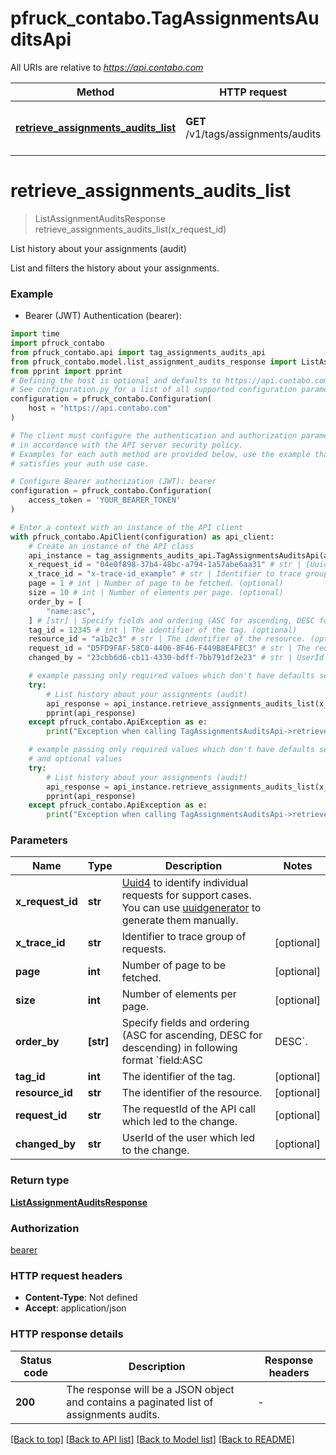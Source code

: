 # pfruck_contabo.TagAssignmentsAuditsApi

All URIs are relative to *https://api.contabo.com*

Method | HTTP request | Description
------------- | ------------- | -------------
[**retrieve_assignments_audits_list**](TagAssignmentsAuditsApi.md#retrieve_assignments_audits_list) | **GET** /v1/tags/assignments/audits | List history about your assignments (audit)


# **retrieve_assignments_audits_list**
> ListAssignmentAuditsResponse retrieve_assignments_audits_list(x_request_id)

List history about your assignments (audit)

List and filters the history about your assignments.

### Example

* Bearer (JWT) Authentication (bearer):

```python
import time
import pfruck_contabo
from pfruck_contabo.api import tag_assignments_audits_api
from pfruck_contabo.model.list_assignment_audits_response import ListAssignmentAuditsResponse
from pprint import pprint
# Defining the host is optional and defaults to https://api.contabo.com
# See configuration.py for a list of all supported configuration parameters.
configuration = pfruck_contabo.Configuration(
    host = "https://api.contabo.com"
)

# The client must configure the authentication and authorization parameters
# in accordance with the API server security policy.
# Examples for each auth method are provided below, use the example that
# satisfies your auth use case.

# Configure Bearer authorization (JWT): bearer
configuration = pfruck_contabo.Configuration(
    access_token = 'YOUR_BEARER_TOKEN'
)

# Enter a context with an instance of the API client
with pfruck_contabo.ApiClient(configuration) as api_client:
    # Create an instance of the API class
    api_instance = tag_assignments_audits_api.TagAssignmentsAuditsApi(api_client)
    x_request_id = "04e0f898-37b4-48bc-a794-1a57abe6aa31" # str | [Uuid4](https://en.wikipedia.org/wiki/Universally_unique_identifier#Version_4_(random)) to identify individual requests for support cases. You can use [uuidgenerator](https://www.uuidgenerator.net/version4) to generate them manually.
    x_trace_id = "x-trace-id_example" # str | Identifier to trace group of requests. (optional)
    page = 1 # int | Number of page to be fetched. (optional)
    size = 10 # int | Number of elements per page. (optional)
    order_by = [
        "name:asc",
    ] # [str] | Specify fields and ordering (ASC for ascending, DESC for descending) in following format `field:ASC|DESC`. (optional)
    tag_id = 12345 # int | The identifier of the tag. (optional)
    resource_id = "a1b2c3" # str | The identifier of the resource. (optional)
    request_id = "D5FD9FAF-58C0-4406-8F46-F449B8E4FEC3" # str | The requestId of the API call which led to the change. (optional)
    changed_by = "23cbb6d6-cb11-4330-bdff-7bb791df2e23" # str | UserId of the user which led to the change. (optional)

    # example passing only required values which don't have defaults set
    try:
        # List history about your assignments (audit)
        api_response = api_instance.retrieve_assignments_audits_list(x_request_id)
        pprint(api_response)
    except pfruck_contabo.ApiException as e:
        print("Exception when calling TagAssignmentsAuditsApi->retrieve_assignments_audits_list: %s\n" % e)

    # example passing only required values which don't have defaults set
    # and optional values
    try:
        # List history about your assignments (audit)
        api_response = api_instance.retrieve_assignments_audits_list(x_request_id, x_trace_id=x_trace_id, page=page, size=size, order_by=order_by, tag_id=tag_id, resource_id=resource_id, request_id=request_id, changed_by=changed_by)
        pprint(api_response)
    except pfruck_contabo.ApiException as e:
        print("Exception when calling TagAssignmentsAuditsApi->retrieve_assignments_audits_list: %s\n" % e)
```


### Parameters

Name | Type | Description  | Notes
------------- | ------------- | ------------- | -------------
 **x_request_id** | **str**| [Uuid4](https://en.wikipedia.org/wiki/Universally_unique_identifier#Version_4_(random)) to identify individual requests for support cases. You can use [uuidgenerator](https://www.uuidgenerator.net/version4) to generate them manually. |
 **x_trace_id** | **str**| Identifier to trace group of requests. | [optional]
 **page** | **int**| Number of page to be fetched. | [optional]
 **size** | **int**| Number of elements per page. | [optional]
 **order_by** | **[str]**| Specify fields and ordering (ASC for ascending, DESC for descending) in following format &#x60;field:ASC|DESC&#x60;. | [optional]
 **tag_id** | **int**| The identifier of the tag. | [optional]
 **resource_id** | **str**| The identifier of the resource. | [optional]
 **request_id** | **str**| The requestId of the API call which led to the change. | [optional]
 **changed_by** | **str**| UserId of the user which led to the change. | [optional]

### Return type

[**ListAssignmentAuditsResponse**](ListAssignmentAuditsResponse.md)

### Authorization

[bearer](../README.md#bearer)

### HTTP request headers

 - **Content-Type**: Not defined
 - **Accept**: application/json


### HTTP response details

| Status code | Description | Response headers |
|-------------|-------------|------------------|
**200** | The response will be a JSON object and contains a paginated list of assignments audits. |  -  |

[[Back to top]](#) [[Back to API list]](../README.md#documentation-for-api-endpoints) [[Back to Model list]](../README.md#documentation-for-models) [[Back to README]](../README.md)

